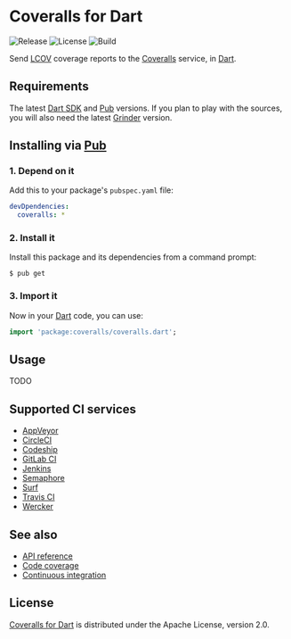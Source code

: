 # Coveralls for Dart
![Release](https://img.shields.io/pub/v/coveralls.svg) ![License](https://img.shields.io/badge/license-Apache--2.0-blue.svg) ![Build](https://travis-ci.org/cedx/coveralls.dart.svg)

Send [LCOV](http://ltp.sourceforge.net/coverage/lcov.php) coverage reports to the [Coveralls](https://coveralls.io) service, in [Dart](https://www.dartlang.org).

## Requirements
The latest [Dart SDK](https://www.dartlang.org) and [Pub](https://pub.dartlang.org) versions.
If you plan to play with the sources, you will also need the latest [Grinder](http://google.github.io/grinder.dart) version.

## Installing via [Pub](https://pub.dartlang.org)

### 1. Depend on it
Add this to your package's `pubspec.yaml` file:

```yaml
devDpendencies:
  coveralls: *
```

### 2. Install it
Install this package and its dependencies from a command prompt:

```shell
$ pub get
```

### 3. Import it
Now in your [Dart](https://www.dartlang.org) code, you can use:

```dart
import 'package:coveralls/coveralls.dart';
```

## Usage
TODO

## Supported CI services
- [AppVeyor](https://www.appveyor.com)
- [CircleCI](https://circleci.com)
- [Codeship](https://codeship.com)
- [GitLab CI](https://gitlab.com)
- [Jenkins](https://jenkins.io)
- [Semaphore](https://semaphoreci.com)
- [Surf](https://github.com/surf-build/surf)
- [Travis CI](https://travis-ci.com)
- [Wercker](http://www.wercker.com)

## See also
- [API reference](https://cedx.github.io/coveralls.dart)
- [Code coverage](https://coveralls.io/github/cedx/coveralls.dart)
- [Continuous integration](https://travis-ci.org/cedx/coveralls.dart)

## License
[Coveralls for Dart](https://github.com/cedx/coveralls.dart) is distributed under the Apache License, version 2.0.
